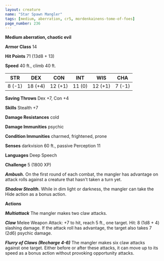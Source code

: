 ```yaml
---
layout: creature
name: "Star Spawn Mangler"
tags: [medium, aberration, cr5, mordenkainens-tome-of-foes]
page_number: 236
---
```


**Medium aberration, chaotic evil**

**Armor Class** 14

**Hit Points** 71  (13d8 + 13)

**Speed** 40 ft., climb 40 ft.

|   STR   |   DEX   |   CON   |   INT   |   WIS   |   CHA   |
|:-------:|:-------:|:-------:|:-------:|:-------:|:-------:|
| 8 (-1) | 18 (+4) | 12 (+1) | 11 (0) | 12 (+1) | 7 (-1) |

**Saving Throws** Dex +7, Con +4

**Skills** Stealth +7

**Damage Resistances** cold

**Damage Immunities** psychic

**Condition Immunities** charmed, frightened, prone

**Senses** darkvision 60 ft., passive Perception 11

**Languages** Deep Speech

**Challenge** 5 (1800 XP)

***Ambush.*** On the first round of each combat, the mangler has advantage on attack rolls against a creature that hasn't taken a turn yet.

***Shadow Stealth.*** While in dim light or darkness, the mangler can take the Hide action as a bonus action.

**Actions**

***Multiattack*** The mangler makes two claw attacks.

***Claw*** Melee Weapon Attack: +7 to hit, reach 5 ft., one target. Hit: 8 (1d8 + 4) slashing damage. If the attack roll has advantage, the target also takes 7 (2d6) psychic damage.

***Flurry of Claws (Recharge 4-6)*** The mangler makes six claw attacks against one target. Either before or after these attacks, it can move up to its speed as a bonus action without provoking opportunity attacks.